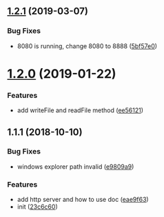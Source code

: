 <a name="1.2.1"></a>
## [1.2.1](https://github.com/hubcarl/node-tool-utils/compare/1.2.0...1.2.1) (2019-03-07)


### Bug Fixes

* 8080 is running, change 8080 to 8888 ([5bf57e0](https://github.com/hubcarl/node-tool-utils/commit/5bf57e0))



<a name="1.2.0"></a>
# [1.2.0](https://github.com/hubcarl/node-tool-utils/compare/1.1.1...1.2.0) (2019-01-22)


### Features

* add writeFile and readFile method ([ee56121](https://github.com/hubcarl/node-tool-utils/commit/ee56121))



<a name="1.1.1"></a>
## 1.1.1 (2018-10-10)


### Bug Fixes

* windows explorer path invalid ([e9809a9](https://github.com/hubcarl/node-tool-utils/commit/e9809a9))


### Features

* add http server and how to use doc ([eae9f63](https://github.com/hubcarl/node-tool-utils/commit/eae9f63))
* init ([23c6c60](https://github.com/hubcarl/node-tool-utils/commit/23c6c60))



